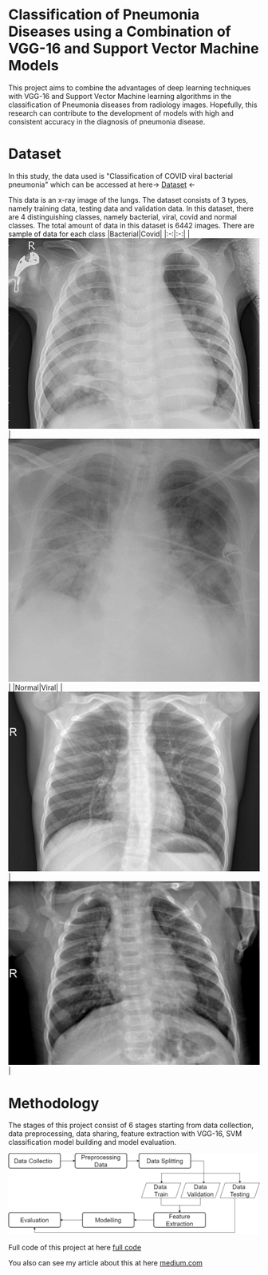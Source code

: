 # Classification of Pneumonia Diseases using a Combination of VGG-16 and Support Vector Machine Models

This project aims to combine the advantages of deep learning techniques with VGG-16 and Support Vector Machine learning algorithms in the classification of Pneumonia diseases from radiology images. Hopefully, this research can contribute to the development of
models with high and consistent accuracy in the diagnosis of pneumonia disease.

# Dataset
In this study, the data used is "Classification of COVID viral bacterial pneumonia" which
can be accessed at here→ [Dataset](hhttps://www.kaggle.com/datasets/sriramthakur/classification-of-covid-viral-bacterial-pneumonia/data) ←

This data is an x-ray image of the lungs. The dataset
consists of 3 types, namely training data, testing data and validation data. In this dataset, there
are 4 distinguishing classes, namely bacterial, viral, covid and normal classes. The total amount
of data in this dataset is 6442 images.
There are sample of data for each class
|Bacterial|Covid|
|:-:|:-:|
|![](./image/bacteria.jpeg)|![](./image/covid.jpg)|
|Normal|Viral|
|![](./image/normal.jpeg)|![](./image/virus.jpeg)|

# Methodology
The stages of this project consist of 6 stages starting from data collection, data preprocessing, data sharing, feature extraction with VGG-16, SVM classification model
building and model evaluation.
<center>

![](./image/method.png)

</center>

Full code of this project at here [full code](https://github.com/WiseStar282/Pneumonia-classification/blob/main/Pneumonia%20Classification%20VGG%2BSVM-.ipynb)

You also can see my article about this at here [medium.com](https://medium.com/@ahmadbintangarif/classification-of-pneumonia-diseases-using-a-combination-of-vgg-16-and-support-vector-machine-e14f8adf8d3e)
